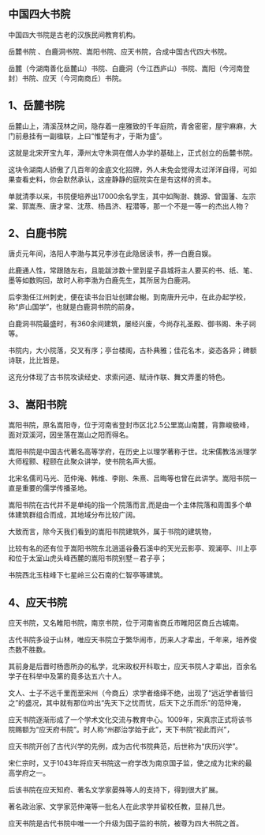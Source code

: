
## 中国四大书院


中国四大书院是古老的汉族民间教育机构。

岳麓书院 、白鹿洞书院、嵩阳书院、应天书院，合成中国古代四大书院。

岳麓（今湖南善化岳麓山）书院、白鹿洞（今江西庐山）书院、嵩阳（今河南登封）书院、应天（今河南商丘）书院。

## 1、岳麓书院
岳麓山上，清溪茂林之间，隐存着一座雅致的千年庭院，青舍密密，屋宇麻麻，大门前悬挂有一副楹联，上曰“惟楚有才，于斯为盛”。

这就是北宋开宝九年，潭州太守朱洞在僧人办学的基础上，正式创立的岳麓书院。

这块令湖南人骄傲了几百年的金底文化招牌，外人未免会觉得太过洋洋自得，可如果查看史料，你会默然承认，这座静静的庭院实在是有这样的资本。

单就清季以来，书院便培养出17000余名学生，其中如陶澍、魏源、曾国藩、左宗棠、郭嵩焘、唐才常、沈荩、杨昌济、程潜等，那一个不是一等一的杰出人物？

## 2、白鹿书院
唐贞元年间，洛阳人李渤与其兄李涉在此隐居读书，养一白鹿自娱。

此鹿通人性，常跟随左右，且能跋涉数十里到星子县城将主人要买的书、纸、笔、墨等如数购回，故时人称李渤为白鹿先生，其所居为白鹿洞。

后李渤任江州刺史，便在读书台旧址创建台榭。到南唐升元中，在此办起学校，称“庐山国学”，也就是白鹿洞书院的前身。

白鹿洞书院最盛时，有360余间建筑，屡经兴废，今尚存礼圣殿、御书阁、朱子祠等。

书院内，大小院落，交叉有序；亭台楼阁，古朴典雅；佳花名木，姿态各异；碑额诗联，比比皆是。

这充分体现了古书院攻读经史、求索问道、赋诗作联、舞文弄墨的特色。

## 3、嵩阳书院
嵩阳书院，原名嵩阳寺，位于河南省登封市区北2.5公里嵩山南麓，背靠峻极峰，面对双溪河，因坐落在嵩山之阳而得名。

嵩阳书院是中国古代著名高等学府，在历史上以理学著称于世。北宋儒教洛派理学大师程颢、程颐在此聚众讲学，使书院名声大振。

北宋名儒司马光、范仲淹、韩维、李刚、朱熹、吕晦等也曾在此讲学。嵩阳书院一直是重要的儒学传播圣地。

嵩阳书院在古代并不是单纯的指一个院落而言,而是由一个主体院落和周围多个单体建筑群组合而成，其地域分布比较广阔。

大致而言，除今天我们看到的嵩阳书院建筑外，属于书院的建筑物，

比较有名的还有位于嵩阳书院东北逍遥谷叠石溪中的天光云影亭、观澜亭、川上亭和位于太室山虎头峰西麓的嵩阳书院别墅－君子亭；

书院西北玉柱峰下七星岭三公石南的仁智亭等建筑。
## 4、应天书院
应天书院，又名睢阳书院，南京书院，位于河南省商丘市睢阳区商丘古城南。

古代书院多设于山林，唯应天书院立于繁华闹市，历来人才辈出，千年来，培养俊杰数不胜数。

其前身是后晋时杨悫所办的私学，北宋政权开科取士，应天书院人才辈出，百余名学子在科举中及第的竟多达五六十人。

文人、士子不远千里而至宋州（今商丘）求学者络绎不绝，出现了“远近学者皆归之”的盛况，其中就有那位吟出“先天下之忧而忧，后天下之乐而乐”的范仲淹，

应天书院逐渐形成了一个学术文化交流与教育中心。1009年，宋真宗正式将该书院赐额为“应天府书院”。时人称“州郡治学始于此”，天下书院“视此而兴”，

应天书院开创了古代兴学的先例，成为古代书院典范，后世称为“庆历兴学”。

宋仁宗时，又于1043年将应天书院这一府学改为南京国子监，使之成为北宋的最高学府之一。

后该书院在应天知府、著名文学家晏殊等人的支持下，得到很大扩展。

著名政治家、文学家范仲淹等一批名人在此求学并留校任教，显赫几世。

应天书院是古代书院中唯一一个升级为国子监的书院，被尊为四大书院之首。
